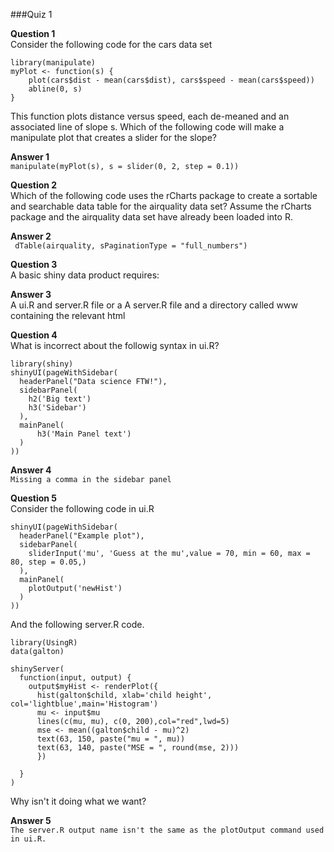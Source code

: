 ###Quiz 1

**Question 1**  
Consider the following code for the cars data set  
```
library(manipulate)
myPlot <- function(s) {
    plot(cars$dist - mean(cars$dist), cars$speed - mean(cars$speed))
    abline(0, s)
}
```
This function plots distance versus speed, each de-meaned and an associated line of slope s. Which of the following code will make a manipulate plot that creates a slider for the slope?  

**Answer 1**  
`manipulate(myPlot(s), s = slider(0, 2, step = 0.1))`

**Question 2**  
Which of the following code uses the rCharts package to create a sortable and searchable data table for the airquality data set? Assume the rCharts package and the airquality data set have already been loaded into R.  

**Answer 2**  
` dTable(airquality, sPaginationType = "full_numbers")`

**Question 3**  
A basic shiny data product requires:  

**Answer 3**  
A ui.R and server.R file or a A server.R file and a directory called www containing the relevant html   

**Question 4**  
What is incorrect about the followig syntax in ui.R?  
```
library(shiny)
shinyUI(pageWithSidebar(
  headerPanel("Data science FTW!"),
  sidebarPanel(
    h2('Big text')
    h3('Sidebar')
  ),
  mainPanel(
      h3('Main Panel text')
  )
))
```
**Answer 4**  
`Missing a comma in the sidebar panel`  

**Question 5**  
Consider the following code in ui.R  
```
shinyUI(pageWithSidebar(
  headerPanel("Example plot"),
  sidebarPanel(
    sliderInput('mu', 'Guess at the mu',value = 70, min = 60, max = 80, step = 0.05,)
  ),
  mainPanel(
    plotOutput('newHist')
  )
))
```

And the following server.R code.  
```
library(UsingR)
data(galton)

shinyServer(
  function(input, output) {
    output$myHist <- renderPlot({
      hist(galton$child, xlab='child height', col='lightblue',main='Histogram')
      mu <- input$mu
      lines(c(mu, mu), c(0, 200),col="red",lwd=5)
      mse <- mean((galton$child - mu)^2)
      text(63, 150, paste("mu = ", mu))
      text(63, 140, paste("MSE = ", round(mse, 2)))
      })
    
  }
)
```
Why isn't it doing what we want?  

**Answer 5**  
`The server.R output name isn't the same as the plotOutput command used in ui.R.`  

